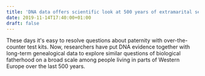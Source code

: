 ```yaml
---
title: 'DNA data offers scientific look at 500 years of extramarital sex in Western Europe'
date: 2019-11-14T17:40:00+01:00
draft: false
---
```


These days it's easy to resolve questions about paternity with over-the-counter test kits. Now, researchers have put DNA evidence together with long-term genealogical data to explore similar questions of biological fatherhood on a broad scale among people living in parts of Western Europe over the last 500 years.